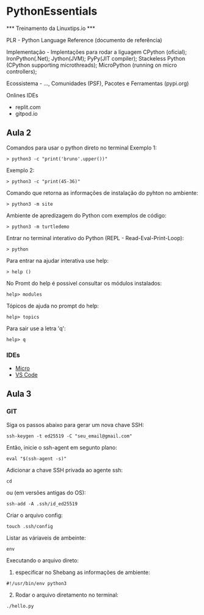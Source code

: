 # PythonEssentials

*** Treinamento da Linuxtips.io ***


PLR - Python Language Reference
    (documento de referência)

Implementação -  Implentações para rodar a liguagem
    CPython (oficial); 
    IronPython(.Net); 
    Jython(JVM);
    PyPy(JIT compiler); 
    Stackeless Python (CPython supporting microthreads);
    MicroPython (running on micro controllers);

Ecossistema - ..., Comunidades (PSF), Pacotes e Ferramentas (pypi.org)

Onlines IDEs

* replit.com
* gitpod.io

## Aula 2
 
 Comandos para usar o python direto no terminal
 Exemplo 1:
```
> python3 -c "print('bruno'.upper())"

```
Exemplo 2:
```
> python3 -c "print(45-36)"
```

Comando que retorna as informações de instalação do pyhton no ambiente:
```
> python3 -m site
```

Ambiente de apredizagem do Python com exemplos de código:
```
> python3 -m turtledemo
```

Entrar no terminal interativo do Python (REPL - Read-Eval-Print-Loop):
```
> python
```

Para entrar na ajudar interativa use help:

```
> help ()
```

No Promt do help é possivel consultar os módulos instalados:

```
help> modules
```

Tópicos de ajuda no prompt do help:
```
help> topics
```

Para sair use a letra 'q':
```
help> q
```

### IDEs

*  [Micro](https://micro-editor.github.io)
* [VS Code](https://code.visualstudio.com)

## Aula 3

### GIT

Siga os passos abaixo para gerar um nova chave SSH:
```
ssh-keygen -t ed25519 -C "seu_email@gmail.com"
```

Então, inicie o ssh-agent em segunto plano:
```
eval "$(ssh-agent -s)"
```

Adicionar a chave SSH privada ao agente ssh:
```
cd 
```
 ou (em versões antigas do OS):
```
ssh-add -A .ssh/id_ed25519
```
Criar o arquivo config:
```
touch .ssh/config
```
Listar as váriaveis de ambeinte:
```
env
```
Executando o arquivo direto:

1. especificar no Shebang as informações de ambiente:
```
#!/usr/bin/env python3
```
2. Rodar o arquivo diretamento no terminal:
```
./hello.py
```

